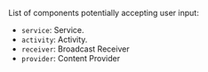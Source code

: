 List of components potentially accepting user input:

* `service`: Service.
* `activity`: Activity.
* `receiver`: Broadcast Receiver
* `provider`: Content Provider